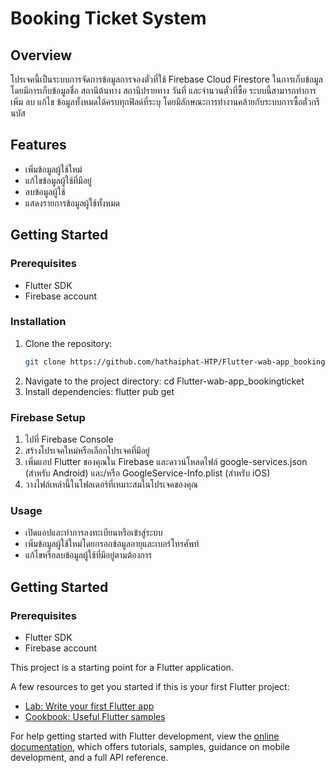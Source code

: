 # Booking Ticket System

## Overview
โปรเจคนี้เป็นระบบการจัดการข้อมูลการจองตั๋วที่ใช้ Firebase Cloud Firestore ในการเก็บข้อมูล โดยมีการเก็บข้อมูลชื่อ สถานีต้นทาง สถานีปรายทาง วันที่ และจำนวนตั๋วที่ซื้อ ระบบนี้สามารถทำการเพิ่ม ลบ แก้ไข ข้อมูลทั้งหมดได้ครบทุกฟิลด์ที่ระบุ โดยมีลักษณะการทำงานคล้ายกับระบบการซื้อตั๋วกรีนบัส

## Features
- เพิ่มข้อมูลผู้ใช้ใหม่
- แก้ไขข้อมูลผู้ใช้ที่มีอยู่
- ลบข้อมูลผู้ใช้
- แสดงรายการข้อมูลผู้ใช้ทั้งหมด
## Getting Started
### Prerequisites
- Flutter SDK
- Firebase account

### Installation
1. Clone the repository:
   ```bash
   git clone https://github.com/hathaiphat-HTP/Flutter-wab-app_bookingticket.git
2. Navigate to the project directory:
  cd Flutter-wab-app_bookingticket
3. Install dependencies:
  flutter pub get

### Firebase Setup
1. ไปที่ Firebase Console
2. สร้างโปรเจคใหม่หรือเลือกโปรเจคที่มีอยู่
3. เพิ่มแอป Flutter ของคุณใน Firebase และดาวน์โหลดไฟล์ google-services.json (สำหรับ Android) และ/หรือ GoogleService-Info.plist (สำหรับ iOS)
4. วางไฟล์เหล่านี้ในโฟลเดอร์ที่เหมาะสมในโปรเจคของคุณ

### Usage
- เปิดแอปและทำการลงทะเบียนหรือเข้าสู่ระบบ
- เพิ่มข้อมูลผู้ใช้ใหม่โดยกรอกข้อมูลอายุและเบอร์โทรศัพท์
- แก้ไขหรือลบข้อมูลผู้ใช้ที่มีอยู่ตามต้องการ

## Getting Started
### Prerequisites
- Flutter SDK
- Firebase account
  
This project is a starting point for a Flutter application.

A few resources to get you started if this is your first Flutter project:

- [Lab: Write your first Flutter app](https://docs.flutter.dev/get-started/codelab)
- [Cookbook: Useful Flutter samples](https://docs.flutter.dev/cookbook)

For help getting started with Flutter development, view the
[online documentation](https://docs.flutter.dev/), which offers tutorials,
samples, guidance on mobile development, and a full API reference.
 
